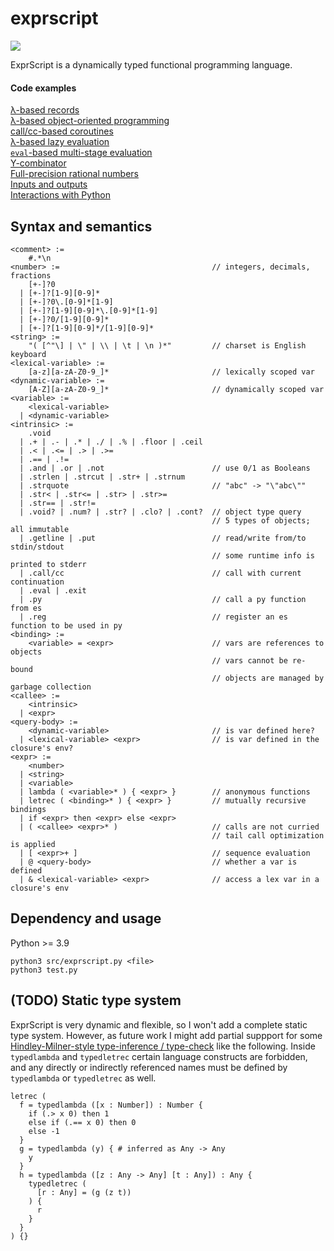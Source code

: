 # exprscript

![](https://github.com/sdingcn/expr/actions/workflows/auto-test.yml/badge.svg)

ExprScript is a dynamically typed functional programming language.

#### Code examples

[&lambda;-based records](test/binary-tree.expr)\
[&lambda;-based object-oriented programming](test/oop.expr)\
[call/cc-based coroutines](test/coroutines.expr)\
[&lambda;-based lazy evaluation](test/lazy-evaluation.expr)\
[`eval`-based multi-stage evaluation](test/multi-stage.expr)\
[Y-combinator](test/y-combinator.expr)\
[Full-precision rational numbers](test/average.expr)\
[Inputs and outputs](test/gcd.expr)\
[Interactions with Python](src/interaction-examples.py)

## Syntax and semantics

```
<comment> :=
    #.*\n
<number> :=                                  // integers, decimals, fractions
    [+-]?0
  | [+-]?[1-9][0-9]*
  | [+-]?0\.[0-9]*[1-9]
  | [+-]?[1-9][0-9]*\.[0-9]*[1-9]
  | [+-]?0/[1-9][0-9]*
  | [+-]?[1-9][0-9]*/[1-9][0-9]*
<string> :=
    "( [^"\] | \" | \\ | \t | \n )*"         // charset is English keyboard
<lexical-variable> :=
    [a-z][a-zA-Z0-9_]*                       // lexically scoped var
<dynamic-variable> :=
    [A-Z][a-zA-Z0-9_]*                       // dynamically scoped var
<variable> :=
    <lexical-variable>
  | <dynamic-variable>
<intrinsic> :=
    .void
  | .+ | .- | .* | ./ | .% | .floor | .ceil
  | .< | .<= | .> | .>=
  | .== | .!=
  | .and | .or | .not                        // use 0/1 as Booleans
  | .strlen | .strcut | .str+ | .strnum
  | .strquote                                // "abc" -> "\"abc\""
  | .str< | .str<= | .str> | .str>=
  | .str== | .str!=
  | .void? | .num? | .str? | .clo? | .cont?  // object type query
                                             // 5 types of objects; all immutable
  | .getline | .put                          // read/write from/to stdin/stdout
                                             // some runtime info is printed to stderr
  | .call/cc                                 // call with current continuation
  | .eval | .exit
  | .py                                      // call a py function from es
  | .reg                                     // register an es function to be used in py
<binding> :=
    <variable> = <expr>                      // vars are references to objects
                                             // vars cannot be re-bound
                                             // objects are managed by garbage collection
<callee> :=
    <intrinsic>
  | <expr>
<query-body> :=
    <dynamic-variable>                       // is var defined here?
  | <lexical-variable> <expr>                // is var defined in the closure's env?
<expr> :=
    <number>
  | <string>
  | <variable>
  | lambda ( <variable>* ) { <expr> }        // anonymous functions
  | letrec ( <binding>* ) { <expr> }         // mutually recursive bindings
  | if <expr> then <expr> else <expr>
  | ( <callee> <expr>* )                     // calls are not curried
                                             // tail call optimization is applied
  | [ <expr>+ ]                              // sequence evaluation
  | @ <query-body>                           // whether a var is defined
  | & <lexical-variable> <expr>              // access a lex var in a closure's env
```

## Dependency and usage

Python >= 3.9

```
python3 src/exprscript.py <file>
python3 test.py
```

## (TODO) Static type system

ExprScript is very dynamic and flexible,
so I won't add a complete static type system.
However, as future work I might add partial suppport for some
[Hindley-Milner-style type-inference / type-check](https://en.wikipedia.org/wiki/Hindley–Milner_type_system) like the following.
Inside `typedlambda` and `typedletrec` certain language constructs are forbidden, and
any directly or indirectly referenced names must be defined by `typedlambda` or `typedletrec` as well.
```
letrec (
  f = typedlambda ([x : Number]) : Number {
    if (.> x 0) then 1
    else if (.== x 0) then 0
    else -1
  }
  g = typedlambda (y) { # inferred as Any -> Any
    y
  }
  h = typedlambda ([z : Any -> Any] [t : Any]) : Any {
    typedletrec (
      [r : Any] = (g (z t))
    ) {
      r
    }
  }
) {}
```
